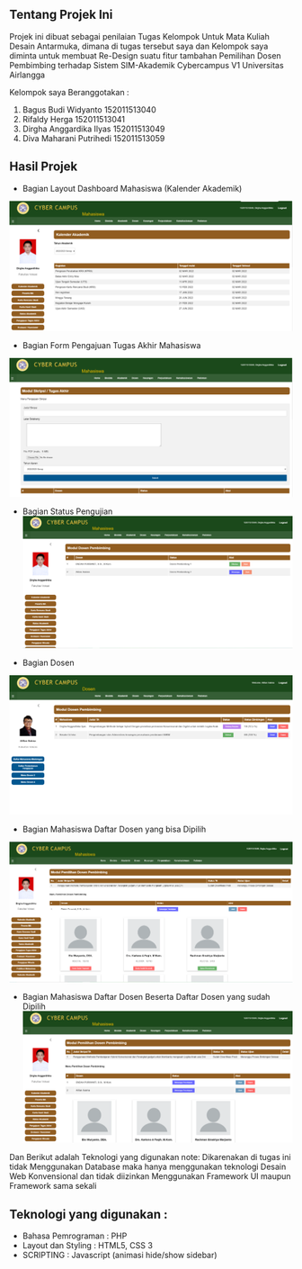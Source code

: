 ## Tentang Projek Ini 

Projek ini dibuat sebagai penilaian Tugas Kelompok Untuk Mata Kuliah Desain Antarmuka, dimana di tugas tersebut saya dan Kelompok saya diminta untuk membuat Re-Design suatu fitur tambahan Pemilihan Dosen Pembimbing terhadap Sistem SIM-Akademik Cybercampus V1 Universitas Airlangga 

Kelompok saya Beranggotakan : 

1. Bagus Budi Widyanto          152011513040
2. Rifaldy Herga                152011513041
3. Dirgha Anggardika Ilyas      152011513049
4. Diva Maharani Putrihedi      152011513059


## Hasil Projek 
 - Bagian Layout Dashboard Mahasiswa (Kalender Akademik)
  <img src="/ssprojek/ss1.webp"> 

 
 - Bagian Form Pengajuan Tugas Akhir Mahasiswa
  <img src="/ssprojek/ss2.webp"> 


 - Bagian Status Pengujian 
   <img src="/ssprojek/ss3.webp"> 


 - Bagian Dosen 
  <img src="/ssprojek/ss4.webp"> 


 - Bagian Mahasiswa Daftar Dosen yang bisa Dipilih
  <img src="/ssprojek/ss5.webp"> 


- Bagian Mahasiswa Daftar Dosen Beserta Daftar Dosen yang sudah Dipilih
  <img src="/ssprojek/ss6.webp"> 

Dan Berikut adalah Teknologi yang digunakan
 note: Dikarenakan di tugas ini tidak Menggunakan Database maka hanya menggunakan teknologi Desain Web Konvensional dan tidak diizinkan Menggunakan Framework UI maupun Framework sama sekali 

## Teknologi yang digunakan :
- Bahasa Pemrograman : PHP 
- Layout dan Styling : HTML5, CSS 3
- SCRIPTING : Javascript (animasi hide/show sidebar)






